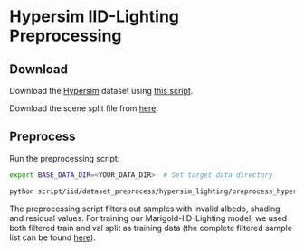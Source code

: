 # Hypersim IID-Lighting Preprocessing

## Download

Download the [Hypersim](https://github.com/apple/ml-hypersim) dataset using [this script](https://github.com/apple/ml-hypersim/blob/20f398f4387aeca73175494d6a2568f37f372150/code/python/tools/dataset_download_images.py).

Download the scene split file from [here](https://github.com/apple/ml-hypersim/blob/main/evermotion_dataset/analysis/metadata_images_split_scene_v1.csv).

## Preprocess
Run the preprocessing script:
```bash
export BASE_DATA_DIR=<YOUR_DATA_DIR>  # Set target data directory

python script/iid/dataset_preprocess/hypersim_lighting/preprocess_hypersim_iid.py --split_csv /path/to/metadata_images_split_scene_v1.csv --dataset_dir path_to_downloaded_hypersim --output_dir ${BASE_DATA_DIR}/hypersim
```
The preprocessing script filters out samples with invalid albedo, shading and residual values. For training our Marigold-IID-Lighting model, we used both filtered train and val split as training data (the complete filtered sample list can be found [here](../../../../data_split/hypersim_iid/hypersim_train_filtered.txt)). 


